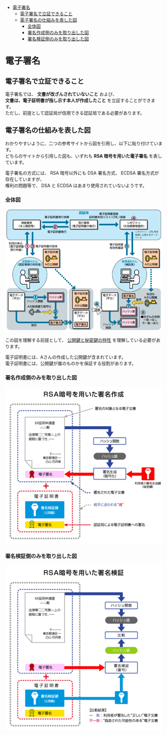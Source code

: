 <!-- TOC START min:1 max:3 link:true asterisk:false update:true -->
- [電子署名](#電子署名)
  - [電子署名で立証できること](#電子署名で立証できること)
  - [電子署名の仕組みを表した図](#電子署名の仕組みを表した図)
    - [全体図](#全体図)
    - [署名作成側のみを取り出した図](#署名作成側のみを取り出した図)
    - [署名検証側のみを取り出した図](#署名検証側のみを取り出した図)
<!-- TOC END -->


# 電子署名

## 電子署名で立証できること

電子署名では、 **文書が改ざんされていないこと** および、  
**文書は、電子証明書が指し示す本人が作成したこと** を立証することができます。  
ただし、前提として認証局が信用できる認証局である必要があります。


## 電子署名の仕組みを表した図

わかりやすいように、二つの参考サイトから図を引用し、以下に貼り付けています。  
どちらのサイトから引用した図も、いずれも **RSA 暗号を用いた電子署名** を表しています。

電子署名の方式には、 RSA 暗号以外にも DSA 署名方式、 ECDSA 署名方式が存在していますが、  
権利の問題等で、 DSA と ECDSA はあまり使用されていないようです。


### 全体図

<img src="./RSA暗号を使用した電子署名の全体像.PNG" width="600">

<p>

この図を理解する前提として、 [公開鍵と秘密鍵の特性](../暗号方式/公開鍵暗号方式/公開鍵暗号方式.md/#公開鍵と秘密鍵) を理解している必要があります。

電子証明書には、Aさんの作成した公開鍵が含まれています。  
電子証明書には、公開鍵が誰のものかを保証する役割があります。


### 署名作成側のみを取り出した図

<img src="./RSA暗号を用いた電子署名の作成.gif" width="600">


### 署名検証側のみを取り出した図

<img src="./RSA暗号を用いた電子署名の検証.gif" width="600">
